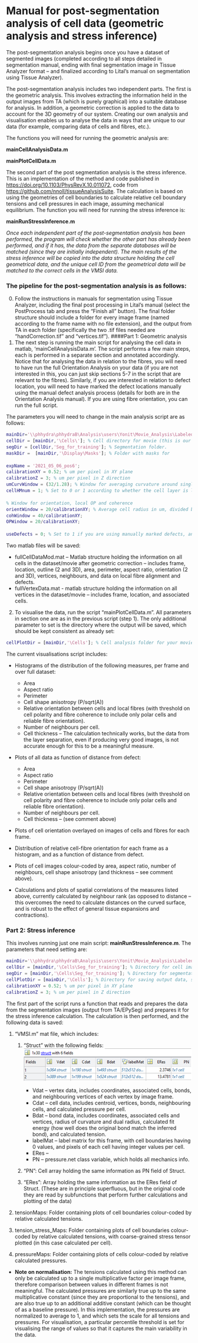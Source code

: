 # Manual for post-segmentation analysis of cell data (geometric analysis and stress inference)

The post-segmentation analysis begins once you have a dataset of segmented images (completed according to all steps detailed in segmentation manual, ending with final segmentation image in Tissue Analyzer format – and finalized according to Lital’s manual on segmentation using Tissue Analyzer). 

The post-segmentation analysis includes two independent parts. The first is the geometric analysis. This involves extracting the information held in the output images from TA (which is purely graphical) into a suitable database for analysis. In addition, a geometric correction is applied to the data to account for the 3D geometry of our system. Creating our own analysis and visualisation enables us to analyse the data in ways that are unique to our data (for example, comparing data of cells and fibres, etc.).

The functions you will need for running the geometric analysis are:

**mainCellAnalysisData.m**

**mainPlotCellData.m** 

The second part of the post segmentation analysis is the stress inference. This is an implementation of the method and code published in https://doi.org/10.1103/PhysRevX.10.011072, code from https://github.com/nnoll/tissueAnalysisSuite. The calculation is based on using the geometries of cell boundaries to calculate relative cell boundary tensions and cell pressures in each image, assuming mechanical equilibrium. The function you will need for running the stress inference is:

**mainRunStressInference.m**

*Once each independent part of the post-segmentation analysis has been performed, the program will check whether the other part has already been performed, and if it has, the data from the separate databases will be matched (since they are initially independent). The main results of the stress inference will be copied into the data structure holding the cell geometrical data, and the unique cell ID from the geometrical data will be matched to the correct cells in the VMSI data.*


### The pipeline for the post-segmentation analysis is as follows:
0.	Follow the instructions in manuals for segmentation using Tissue Analyzer, including the final post processing in Lital’s manual (select the PostProcess tab and press the “Finish all” button). The final folder structure should include a folder for every image frame (named according to the frame name with no file extension), and the output from TA in each folder (specifically the two .tif files needed are “handCorrection.tif” and “vertices.tif”).
####Part 1: Geometric analysis
1.	The next step is running the main script for analysing the cell data in matlab, ‘mainCellAnalysisData.m’. The script performs a few main steps, each is performed in a separate section and annotated accordingly. Notice that for analysing the data in relation to the fibres, you will need to have run the full Orientation Analysis on your data (if you are not interested in this, you can just skip sections 5-7 in the script that are relevant to the fibres). Similarly, if you are interested in relation to defect location, you will need to have marked the defect locations manually using the manual defect analysis process (details for both are in the Orientation Analysis manual). If you are using fibre orientation, you can run the full script. 

The parameters you will need to change in the main analysis script are as follows:
```matlab
mainDir='\\phhydra\phhydraB\Analysis\users\Yonit\Movie_Analysis\Labeled_cells\2021_05_06_pos6\'; % Main directory for movie you are analysing.
cellDir = [mainDir,'\Cells\']; % Cell directory for movie (this is our normal folder structure and should stay consistent).
segDir = [cellDir,'Seg_for_training']; % Segmentation folder.
maskDir =  [mainDir,'\Display\Masks']; % Folder with masks for 
 
expName = '2021_05_06_pos6';
calibrationXY = 0.52; % um per pixel in XY plane
calibrationZ = 3; % um per pixel in Z direction
umCurvWindow = (32/1.28); % Window for averaging curvature around single cell (in um). Default - 32 pixels in 1.28 um/pixel.
cellHMnum = 1; % Set to 0 or 1 according to whether the cell layer is labeled 0 or 1 in layer separation.
 
% Window for orientation, local OP and coherence
orientWindow = 20/calibrationXY; % Average cell radius in um, divided by calibrationXY
cohWindow = 40/calibrationXY;
OPWindow = 20/calibrationXY;
 
useDefects = 0; % Set to 1 if you are using manually marked defects, and 0 if not.

```

Two matlab files will be saved:

- fullCellDataMod.mat – Matlab structure holding the information on all cells in the dataset/movie after geometric correction – includes frame, location, outline (2 and 3D), area, perimeter, aspect ratio, orientation (2 and 3D), vertices, neighbours, and data on local fibre alignment and defects.
- fullVertexData.mat - matlab structure holding the information on all vertices in the dataset/movie – includes frame, location, and associated cells.

2.	To visualise the data, run the script “mainPlotCellData.m”. All parameters in section one are as in the previous script (step 1). The only additional parameter to set is the directory where the output will be saved, which should be kept consistent as already set:
``` matlab
cellPlotDir = [mainDir,'\Cells']; % Cell analysis folder for your movie/dataset, should be consistently saved here.
```
The current visualisations script includes:

* Histograms of the distribution of the following measures, per frame and over full dataset:
  *	Area
  *	Aspect ratio
  *	Perimeter 
  * Cell shape anisotropy (P/sqrt(A))
  * Relative orientation between cells and local fibres (with threshold on cell polarity and fibre coherence to include only polar cells and reliable fibre orientation).
  * Number of neighbours per cell.
  * Cell thickness – The calculation technically works, but the data from the layer separation, even if producing very good images, is not accurate enough for this to be a meaningful measure. 

* Plots of all data as function of distance from defect:
  *	Area
  *	Aspect ratio
  *	Perimeter 
  * Cell shape anisotropy (P/sqrt(A))
  * Relative orientation between cells and local fibres (with threshold on cell polarity and fibre coherence to include only polar cells and reliable fibre orientation).
  * Number of neighbours per cell.
  * Cell thickness – (see comment above)

* Plots of cell orientation overlayed on images of cells and fibres for each frame.
* Distribution of relative cell-fibre orientation for each frame as a histogram, and as a function of distance from defect.
* Plots of cell images colour-coded by area, aspect ratio, number of neighbours, cell shape anisotropy (and thickness – see comment above).
* Calculations and plots of spatial correlations of the measures listed above, currently calculated by neighbour rank (as opposed to distance – this overcomes the need to calculate distances on the curved surface, and is robust to the effect of general tissue expansions and contractions). 

### Part 2: Stress inference
This involves running just one main script: **mainRunStressInference.m**. The parameters that need setting are: 
```matlab
mainDir='\\phhydra\phhydraB\Analysis\users\Yonit\Movie_Analysis\Labeled_cells\2021_05_06_pos6\\';
cellDir = [mainDir,'\Cells\Seg_for_training']; % Directory for cell images
segDir = [mainDir,'\Cells\Seg_for_training']; % Directory for segmentation images
cellPlotDir = [mainDir,'\Cells']; % Directory for saving output data, should be kept consistent.
calibrationXY = 0.52; % um per pixel in XY plane
calibrationZ = 3; % um per pixel in Z direction
```
The first part of the script runs a function that reads and prepares the data from the segmentation images (output from TA/EPySeg) and prepares it for the stress inference calculation. The calculation is then performed, and the following data is saved:
1.  “VMSI.m” mat file, which includes:
     1. “Struct” with the following fields:
![](doc/fig2.png)
        
        * Vdat – vertex data, includes coordinates, associated cells, bonds, and neighbouring vertices of each vertex by image frame.
        * Cdat – cell data, includes centroid, vertices, bonds, neighbouring cells, and calculated pressure per cell.
        * Bdat – bond data, includes coordinates, associated cells and vertices, radius of curvature and dual radius, calculated fit energy (how well does the original bond match the inferred bond), and calculated tension. 
        * labelMat – label matrix for this frame, with cell boundaries having 0 values, and pixels of each cell having integer values per cell.
        * ERes – 
        * PN – pressure.net class variable, which holds all mechanics info.
    2.  “PN”: Cell array holding the same information as PN field of Struct.
    3. “ERes”: Array holding the same information as the ERes field of Struct.
(These are in principle superfluous, but in the original code they are read by subfunctions that perform further calculations and plotting of the data)
       
2. tensionMaps: Folder containing plots of cell boundaries colour-coded by relative calculated tensions.

3. tension_stress_Maps: Folder containing plots of cell boundaries colour-coded by relative calculated tensions, with coarse-grained stress tensor plotted (in this case calculated per cell).

4. pressureMaps: Folder containing plots of cells colour-coded by relative calculated pressures.

* **Note on normalisation:** The tensions calculated using this method can only be calculated up to a single multiplicative factor per image frame, therefore comparison between values in different frames is not meaningful. The calculated pressures are similarly true up to the same multiplicative constant (since they are proportional to the tensions), and are also true up to an additional additive constant (which can be thought of as a baseline pressure). In this implementation, the pressures are normalized to average to 1, and which sets the scale for all tensions and pressures. For visualisation, a particular percentile threshold is set for visualising the range of values so that it captures the main variability in the data.


